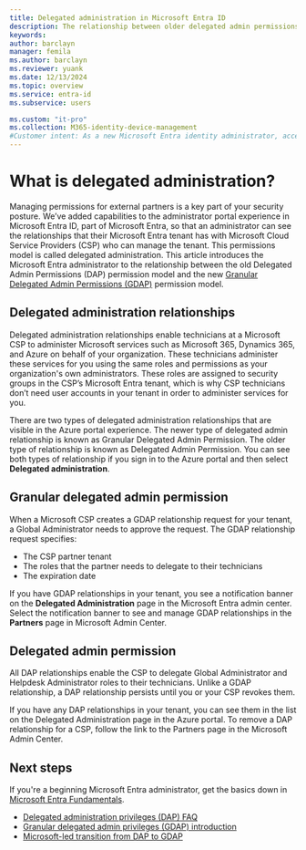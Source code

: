 ```yaml
---
title: Delegated administration in Microsoft Entra ID
description: The relationship between older delegated admin permissions and new granular delegated admin permissions in Microsoft Entra ID
keywords:
author: barclayn
manager: femila
ms.author: barclayn
ms.reviewer: yuank
ms.date: 12/13/2024
ms.topic: overview
ms.service: entra-id
ms.subservice: users

ms.custom: "it-pro"
ms.collection: M365-identity-device-management
#Customer intent: As a new Microsoft Entra identity administrator, access management requires me to understand the permissions of partners who have access to our resources.
---
```

# What is delegated administration?

Managing permissions for external partners is a key part of your security posture. We’ve added capabilities to the administrator portal experience in Microsoft Entra ID, part of Microsoft Entra, so that an administrator can see the relationships that their Microsoft Entra tenant has with Microsoft Cloud Service Providers (CSP) who can manage the tenant. This permissions model is called delegated administration. This article introduces the Microsoft Entra administrator to the relationship between the old Delegated Admin Permissions (DAP) permission model and the new [Granular Delegated Admin Permissions (GDAP)](/partner-center/gdap-introduction) permission model.

## Delegated administration relationships

Delegated administration relationships enable technicians at a Microsoft CSP to administer Microsoft services such as Microsoft 365, Dynamics 365, and Azure on behalf of your organization. These technicians administer these services for you using the same roles and permissions as your organization's own administrators. These roles are assigned to security groups in the CSP’s Microsoft Entra tenant, which is why CSP technicians don’t need user accounts in your tenant in order to administer services for you.

There are two types of delegated administration relationships that are visible in the Azure portal experience. The newer type of delegated admin relationship is known as Granular Delegated Admin Permission. The older type of relationship is known as Delegated Admin Permission. You can see both types of relationship if you sign in to the Azure portal and then select **Delegated administration**.

## Granular delegated admin permission
When a Microsoft CSP creates a GDAP relationship request for your tenant, a Global Administrator needs to approve the request. The GDAP relationship request specifies:

- The CSP partner tenant
- The roles that the partner needs to delegate to their technicians
- The expiration date

If you have GDAP relationships in your tenant, you see a notification banner on the **Delegated Administration** page in the Microsoft Entra admin center. Select the notification banner to see and manage GDAP relationships in the **Partners** page in Microsoft Admin Center.

## Delegated admin permission

All DAP relationships enable the CSP to delegate Global Administrator and Helpdesk Administrator roles to their technicians. Unlike a GDAP relationship, a DAP relationship persists until you or your CSP revokes them.

If you have any DAP relationships in your tenant, you can see them in the list on the Delegated Administration page in the Azure portal. To remove a DAP relationship for a CSP, follow the link to the Partners page in the Microsoft Admin Center.

## Next steps

If you're a beginning Microsoft Entra administrator, get the basics down in [Microsoft Entra Fundamentals](~/fundamentals/index.yml).

- [Delegated administration privileges (DAP) FAQ](/partner-center/dap-faq)
- [Granular delegated admin privileges (GDAP) introduction](/partner-center/gdap-introduction)
- [Microsoft-led transition from DAP to GDAP](/partner-center/gdap-microsoft-led-transition)
